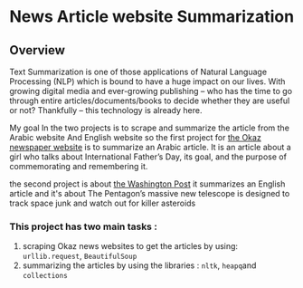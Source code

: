 # News Article website Summarization

## Overview
Text Summarization is one of those applications of Natural Language Processing (NLP) which is bound to have a huge impact on our lives. With growing digital media and ever-growing publishing – who has the time to go through entire articles/documents/books to decide whether they are useful or not? Thankfully – this technology is already here.  

My goal In the two projects is to scrape and summarize the article from the Arabic website And English website so the first project for [the Okaz newspaper website](https://github.com/Sara04ia/Text_Summarization/blob/main/Okaz_Text_Summarizing.ipynb) is to summarize an Arabic article. It is an article about a girl who talks about International Father’s Day, its goal, and the purpose of commemorating and remembering it.

the second project is about [the Washington Post](https://github.com/Sara04ia/Text_Summarization/blob/main/The_washington_post.ipynb) it summarizes an English article and it's about The Pentagon’s massive new telescope is designed to track space junk and watch out for killer asteroids

### This project has two main tasks :
1. scraping Okaz news websites to get the articles by using: `urllib.request`, `BeautifulSoup`
2. summarizing the articles  by using the libraries : `nltk`, `heapq`and `collections` 



